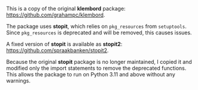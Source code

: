 This is a copy of the original **klembord** package: https://github.com/grahampc/klembord.

The package uses **stopit**, which relies on `pkg_resources` from `setuptools`. Since `pkg_resources` is deprecated and will be removed, this causes issues.

A fixed version of **stopit** is available as **stopit2**: https://github.com/spraakbanken/stopit2.

Because the original **stopit** package is no longer maintained, I copied it and modified only the import statements to remove the deprecated functions. This allows the package to run on Python 3.11 and above without any warnings.